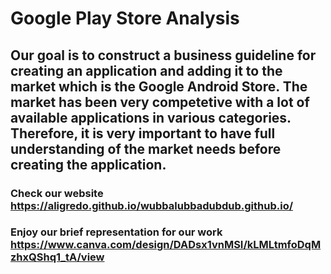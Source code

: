 # Google Play Store Analysis    

## Our goal is to construct a business guideline for creating an application and adding it to the market which is the Google Android Store. The market has been very competetive with a lot of available applications in various categories. Therefore, it is very important to have full understanding of the market needs before creating the application.

### Check our website https://aligredo.github.io/wubbalubbadubdub.github.io/
### Enjoy our brief representation for our work https://www.canva.com/design/DADsx1vnMSI/kLMLtmfoDqMzhxQShq1_tA/view